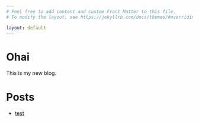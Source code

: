 ```yaml
---
# Feel free to add content and custom Front Matter to this file.
# To modify the layout, see https://jekyllrb.com/docs/themes/#overriding-theme-defaults

layout: default
---
```


# Ohai

This is my new blog.

# Posts

* [test](2022/03/06/first.html)
